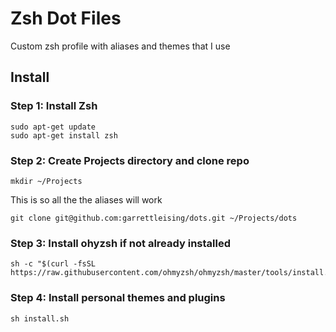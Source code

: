 # Zsh Dot Files
Custom zsh profile with aliases and themes that I use

## Install

### Step 1: Install Zsh
```
sudo apt-get update
sudo apt-get install zsh
```

### Step 2: Create Projects directory and clone repo
```
mkdir ~/Projects
```
This is so all the the aliases will work
```
git clone git@github.com:garrettleising/dots.git ~/Projects/dots
```

### Step 3: Install ohyzsh if not already installed
```
sh -c "$(curl -fsSL https://raw.githubusercontent.com/ohmyzsh/ohmyzsh/master/tools/install.sh)"
```

### Step 4: Install personal themes and plugins
```
sh install.sh
```

